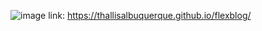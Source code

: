 ![image](https://user-images.githubusercontent.com/99772281/191820920-58b826da-26e3-47ff-b287-1376083abc32.png)
link: https://thallisalbuquerque.github.io/flexblog/


